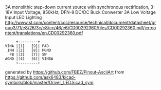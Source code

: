 3A monolithic step-down current source with synchronous rectification, 3-18V Input Voltage, 850kHz, DFN-8
DC/DC Buck Conwerter 3A Low Voltage Input LED Lighting
http://www.st.com/content/ccc/resource/technical/document/datasheet/group3/71/e8/26/3c/c8/cc/46/e6/CD00292360/files/CD00292360.pdf/jcr:content/translations/en.CD00292360.pdf


	     +---------+
	VINA |[1]   [9]| PAD
	 INH |[2]   [8]| PGND
	  FB |[3]   [7]| SW
	AGND |[4]   [6]| VINSW
	     +---------+


generated by https://github.com/FBEZ/Pinout-AsciiArt from https://github.com/ask6483/kicad-symbols/blob/master/Driver_LED.kicad_sym